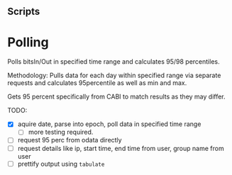 ## Scripts
# Polling
Polls bitsIn/Out in specified time range and calculates 95/98 percentiles.

Methodology:
Pulls data for each day within specified range via separate requests and calculates 95percentile as well as min and max.

Gets 95 percent specifically from CABI to match results as they may differ.

TODO: 
- [x] aquire date, parse into epoch, poll data in specified time range
	- [ ] more testing required.
- [ ] request 95 perc from odata directly
- [ ] request details like ip, start time, end time from user, group name from user
- [ ] prettify output using `tabulate`